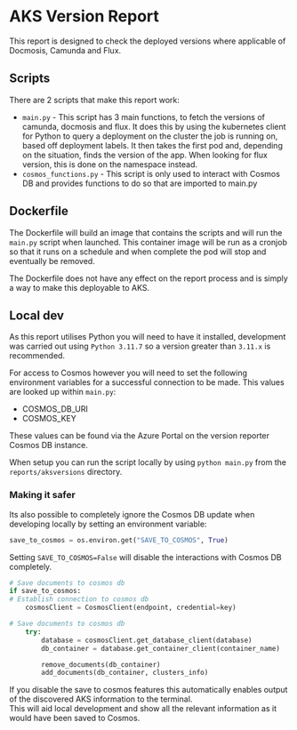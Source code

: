 # AKS Version Report

This report is designed to check the deployed versions where applicable of Docmosis, Camunda and Flux.


## Scripts

There are 2 scripts that make this report work:

- `main.py` - This script has 3 main functions, to fetch the versions of camunda, docmosis and flux. It does this by using the kubernetes client for Python to query a deployment on the cluster the job is running on, based off deployment labels. It then takes the first pod and, depending on the situation, finds the version of the app. When looking for flux version, this is done on the namespace instead.
- `cosmos_functions.py` - This script is only used to interact with Cosmos DB and provides functions to do so that are imported to main.py

## Dockerfile

The Dockerfile will build an image that contains the scripts and will run the `main.py` script when launched.
This container image will be run as a cronjob so that it runs on a schedule and when complete the pod will stop and eventually be removed.

The Dockerfile does not have any effect on the report process and is simply a way to make this deployable to AKS.

## Local dev

As this report utilises Python you will need to have it installed, development was carried out using `Python 3.11.7` so a version greater than `3.11.x` is recommended.

For access to Cosmos however you will need to set the following environment variables for a successful connection to be made. This values are looked up within `main.py`:

- COSMOS_DB_URI
- COSMOS_KEY

These values can be found via the Azure Portal on the version reporter Cosmos DB instance.

When setup you can run the script locally by using `python main.py` from the `reports/aksversions` directory.

### Making it safer

Its also possible to completely ignore the Cosmos DB update when developing locally by setting an environment variable:

```python
save_to_cosmos = os.environ.get("SAVE_TO_COSMOS", True)
```

Setting `SAVE_TO_COSMOS=False` will disable the interactions with Cosmos DB completely.

```python
# Save documents to cosmos db
if save_to_cosmos:
# Establish connection to cosmos db
    cosmosClient = CosmosClient(endpoint, credential=key)

# Save documents to cosmos db
    try:
        database = cosmosClient.get_database_client(database)
        db_container = database.get_container_client(container_name)

        remove_documents(db_container)
        add_documents(db_container, clusters_info)

```

If you disable the save to cosmos features this automatically enables output of the discovered AKS information to the terminal.
<br>This will aid local development and show all the relevant information as it would have been saved to Cosmos.
